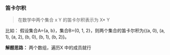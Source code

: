 ### 笛卡尔积
> 在数学中两个集合 x Y 的笛卡尔积表示为 X* Y 

比如：
假设集合A={a, b}，集合B={0, 1, 2}，则两个集合的笛卡尔积为{(a, 0), (a, 1), (a, 2), (b, 0), (b, 1), (b, 2)}。

**解题思路：**
两个数组，遍历X 中的成员就行

